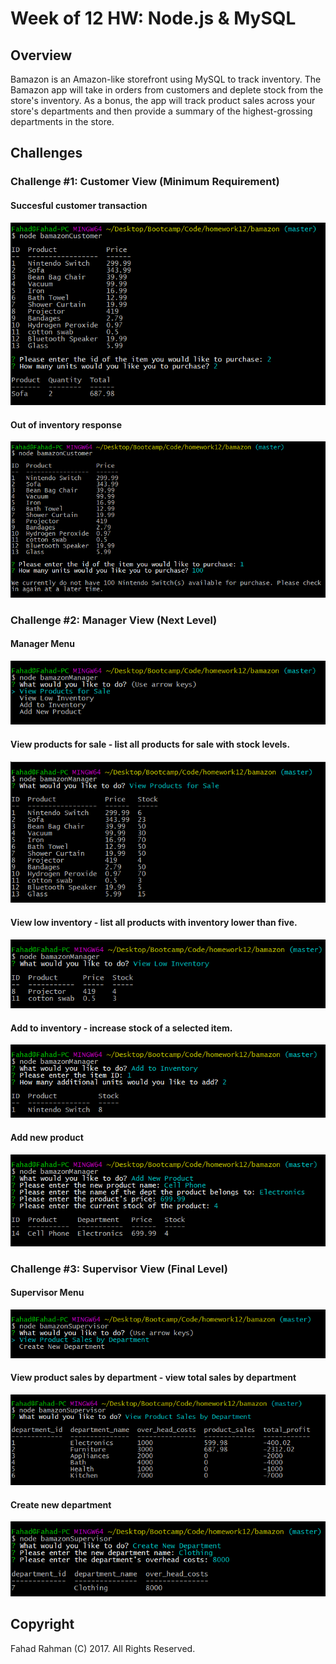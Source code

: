 # Week of 12 HW: Node.js & MySQL

## Overview

Bamazon is an Amazon-like storefront using MySQL to track inventory. The Bamazon app will take in orders from customers and deplete stock from the store's inventory. As a bonus, the app will track product sales across your store's departments and then provide a summary of the highest-grossing departments in the store.

## Challenges

### Challenge #1: Customer View (Minimum Requirement)
#### Succesful customer transaction
![Customer Success!](images/customerSuccessful.png)

#### Out of inventory response
![Out of inventory](images/customerUnsuccessful.png)

### Challenge #2: Manager View (Next Level)
#### Manager Menu
![Manager Menu](images/managerMenu.png)

#### View products for sale - list all products for sale with stock levels.
![Manager view product](images/managerViewProducts.png)

#### View low inventory - list all products with inventory lower than five.
![Manager view low inventory](images/managerLowInventory.png)

#### Add to inventory - increase stock of a selected item.
![Increase stock](images/managerAddInventory.png)

#### Add new product 
![Add new product](images/managerAddProduct.png)

### Challenge #3: Supervisor View (Final Level)
#### Supervisor Menu
![Supervisor Manager](images/supervisorMenu.png)

#### View product sales by department - view total sales by department
![Supervisor Product sales by dept](images/supervisorProductSales.png) 

#### Create new department
![Supervisor Add dept](images/supervisorAddDept.png)

## Copyright

Fahad Rahman (C) 2017. All Rights Reserved.

